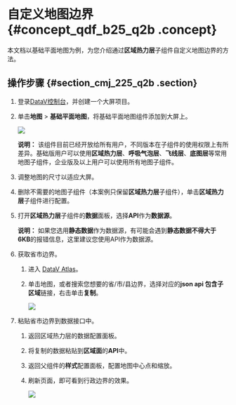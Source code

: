 # 自定义地图边界 {#concept_qdf_b25_q2b .concept}

本文档以基础平面地图为例，为您介绍通过**区域热力层**子组件自定义地图边界的方法。

## 操作步骤 {#section_cmj_225_q2b .section}

1.  登录[DataV控制台](https://datav.aliyun.com/)，并创建一个大屏项目。
2.  单击**地图** \> **基础平面地图**，将基础平面地图组件添加到大屏上。

    ![](http://static-aliyun-doc.oss-cn-hangzhou.aliyuncs.com/assets/img/16585/15614530328513_zh-CN.png)

    **说明：** 该组件目前已经开放给所有用户，不同版本在子组件的使用权限上有所差异。基础版用户可以使用**区域热力层**、**呼吸气泡层**、**飞线层**、**底图层**等常用地图子组件，企业版及以上用户可以使用所有地图子组件。

3.  调整地图的尺寸以适应大屏。
4.  删除不需要的地图子组件（本案例只保留**区域热力层**子组件），单击**区域热力层**子组件进行配置。
5.  打开**区域热力层**子组件的**数据**面板，选择**API**作为**数据源**。

    **说明：** 如果您选用**静态数据**作为数据源，有可能会遇到**静态数据不得大于6KB**的报错信息，这里建议您使用API作为数据源。

6.  获取省市边界。
    1.  进入 [DataV Atlas](http://datav.aliyun.com/static/tools/atlas/#&lat=37.89219554724434&lng=104.2822265625&zoom=4)。
    2.  单击地图，或者搜索您想要的省/市/县边界，选择对应的**json api 包含子区域**链接，右击单击**复制**。

        ![](http://static-aliyun-doc.oss-cn-hangzhou.aliyuncs.com/assets/img/16585/15614530328515_zh-CN.png)

7.  粘贴省市边界到数据接口中。
    1.  返回区域热力层的数据配置面板。
    2.  将复制的数据粘贴到**区域面**的**API**中。
    3.  返回父组件的**样式**配置面板，配置地图中心点和缩放。
    4.  刷新页面，即可看到行政边界的效果。

        ![](http://static-aliyun-doc.oss-cn-hangzhou.aliyuncs.com/assets/img/16585/15614530328516_zh-CN.png)


